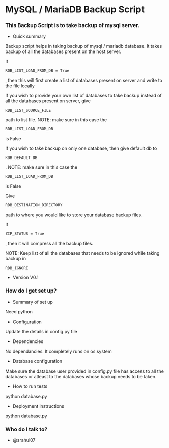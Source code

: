 # MySQL / MariaDB Backup Script #

### This Backup Script is to take backup of mysql server. ###

* Quick summary

Backup script helps in taking backup of mysql / mariadb database. 
It takes backup of all the databases present on the host server.

If <pre><code>RDB_LIST_LOAD_FROM_DB = True</code></pre>, then this will first create a list of databases present on server and write to the file locally

If you wish to provide your own list of databases to take backup instead of all the databases present on server, give <pre><code>RDB_LIST_SOURCE_FILE</code></pre> path to list file.
NOTE: make sure in this case the <pre><code>RDB_LIST_LOAD_FROM_DB</code></pre> is False

If you wish to take backup on only one database, then give default db to <pre><code>RDB_DEFAULT_DB</code></pre>.
NOTE: make sure in this case the <pre><code>RDB_LIST_LOAD_FROM_DB</code></pre> is False

Give <pre><code>RDB_DESTINATION_DIRECTORY</code></pre> path to where you would like to store your database backup files.

If <pre><code>ZIP_STATUS = True</code></pre>, then it will compress all the backup files.


NOTE: Keep list of all the databases that needs to be ignored while taking backup in <pre><code>RDB_IGNORE</code></pre>


* Version
V0.1

### How do I get set up? ###

* Summary of set up

Need python

* Configuration

Update the details in config.py file

* Dependencies

No dependancies. It completely runs on os.system

* Database configuration

Make sure the database user provided in config.py file has access to all the databases or atleast to the databases whose backup needs to be taken.

* How to run tests

python database.py 

* Deployment instructions

python database.py 


### Who do I talk to? ###

* @srahul07
